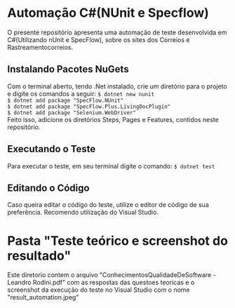 # Automação C#(NUnit e Specflow)
O presente repositório apresenta uma automação de teste desenvolvida em C#(Utilizando nUnit e SpecFlow), sobre os sites dos Correios e Rastreamentocorreios.


## Instalando Pacotes NuGets
Com o terminal aberto, tendo .Net instalado, crie um diretório para o projeto e digite os comandos a seguir:
`$ dotnet new nunit `</br>
`$ dotnet add package "SpecFlow.NUnit"`</br>
`$ dotnet add package "SpecFlow.Plus.LivingDocPlugin"`</br>
`$ dotnet add package "Selenium.WebDriver"`</br>
Feito isso, adicione os diretórios Steps, Pages e Features, contidos neste repositório.


## Executando o Teste
Para executar o teste, em seu terminal digite o comando:
`$ dotnet test`</br>
## Editando o Código

Caso queira editar o código do teste, utilize o editor de código de sua preferência. 
Recomendo utilização do Visual Studio.

# Pasta "Teste teórico e screenshot do resultado"
Este diretorio contem o arquivo "ConhecimentosQualidadeDeSoftware - Leandro Rodini.pdf" com as respostas das questoes teoricas e o screenshot da execução do teste no Visual Studio com o nome "result_automation.jpeg"
